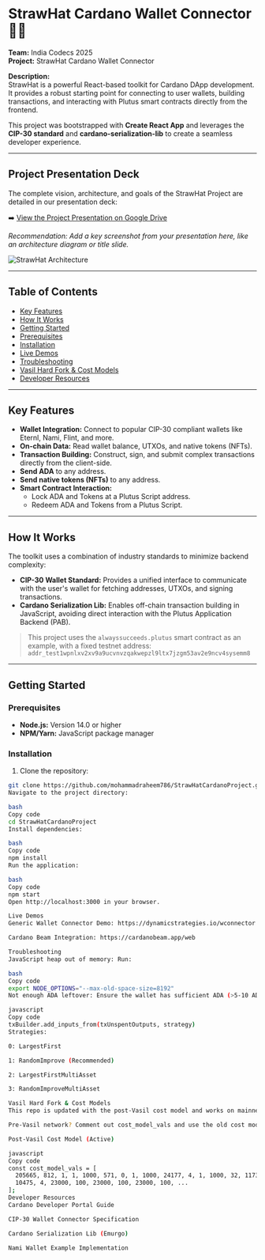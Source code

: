 # StrawHat Cardano Wallet Connector 🏴‍☠️

**Team:** India Codecs 2025  
**Project:** StrawHat Cardano Wallet Connector  

**Description:**  
StrawHat is a powerful React-based toolkit for Cardano DApp development. It provides a robust starting point for connecting to user wallets, building transactions, and interacting with Plutus smart contracts directly from the frontend.

This project was bootstrapped with **Create React App** and leverages the **CIP-30 standard** and **cardano-serialization-lib** to create a seamless developer experience.

---

## Project Presentation Deck

The complete vision, architecture, and goals of the StrawHat Project are detailed in our presentation deck:

➡️ [View the Project Presentation on Google Drive](INSERT_YOUR_GOOGLE_DRIVE_LINK_HERE)

*Recommendation: Add a key screenshot from your presentation here, like an architecture diagram or title slide.*

![StrawHat Architecture](link-to-your-image.png)

---

## Table of Contents

- [Key Features](#key-features)  
- [How It Works](#how-it-works)  
- [Getting Started](#getting-started)  
- [Prerequisites](#prerequisites)  
- [Installation](#installation)  
- [Live Demos](#live-demos)  
- [Troubleshooting](#troubleshooting)  
- [Vasil Hard Fork & Cost Models](#vasil-hard-fork--cost-models)  
- [Developer Resources](#developer-resources)

---

## Key Features

- **Wallet Integration:** Connect to popular CIP-30 compliant wallets like Eternl, Nami, Flint, and more.  
- **On-chain Data:** Read wallet balance, UTXOs, and native tokens (NFTs).  
- **Transaction Building:** Construct, sign, and submit complex transactions directly from the client-side.  
- **Send ADA** to any address.  
- **Send native tokens (NFTs)** to any address.  
- **Smart Contract Interaction:**  
  - Lock ADA and Tokens at a Plutus Script address.  
  - Redeem ADA and Tokens from a Plutus Script.

---

## How It Works

The toolkit uses a combination of industry standards to minimize backend complexity:

- **CIP-30 Wallet Standard:** Provides a unified interface to communicate with the user's wallet for fetching addresses, UTXOs, and signing transactions.  
- **Cardano Serialization Lib:** Enables off-chain transaction building in JavaScript, avoiding direct interaction with the Plutus Application Backend (PAB).  

> This project uses the `alwayssucceeds.plutus` smart contract as an example, with a fixed testnet address:  
> `addr_test1wpnlxv2xv9a9ucvnvzqakwepzl9ltx7jzgm53av2e9ncv4sysemm8`

---

## Getting Started

### Prerequisites

- **Node.js:** Version 14.0 or higher  
- **NPM/Yarn:** JavaScript package manager

### Installation

1. Clone the repository:

```bash
git clone https://github.com/mohammadraheem786/StrawHatCardanoProject.git
Navigate to the project directory:

bash
Copy code
cd StrawHatCardanoProject
Install dependencies:

bash
Copy code
npm install
Run the application:

bash
Copy code
npm start
Open http://localhost:3000 in your browser.

Live Demos
Generic Wallet Connector Demo: https://dynamicstrategies.io/wconnector

Cardano Beam Integration: https://cardanobeam.app/web

Troubleshooting
JavaScript heap out of memory: Run:

bash
Copy code
export NODE_OPTIONS="--max-old-space-size=8192"
Not enough ADA leftover: Ensure the wallet has sufficient ADA (>5-10 ADA recommended). Adjust the UTXO selection strategy:

javascript
Copy code
txBuilder.add_inputs_from(txUnspentOutputs, strategy)
Strategies:

0: LargestFirst

1: RandomImprove (Recommended)

2: LargestFirstMultiAsset

3: RandomImproveMultiAsset

Vasil Hard Fork & Cost Models
This repo is updated with the post-Vasil cost model and works on mainnet and testnets.

Pre-Vasil network? Comment out cost_model_vals and use the old cost model.

Post-Vasil Cost Model (Active)

javascript
Copy code
const cost_model_vals = [
  205665, 812, 1, 1, 1000, 571, 0, 1, 1000, 24177, 4, 1, 1000, 32, 117366,
  10475, 4, 23000, 100, 23000, 100, 23000, 100, ...
];
Developer Resources
Cardano Developer Portal Guide

CIP-30 Wallet Connector Specification

Cardano Serialization Lib (Emurgo)

Nami Wallet Example Implementation

